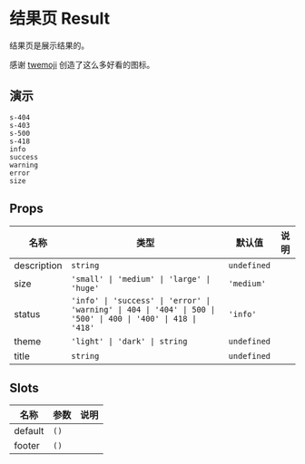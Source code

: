 # 结果页 Result

结果页是展示结果的。

感谢 [twemoji](https://github.com/twitter/twemoji) 创造了这么多好看的图标。

## 演示

```demo
s-404
s-403
s-500
s-418
info
success
warning
error
size
```

## Props

| 名称 | 类型 | 默认值 | 说明 |
| --- | --- | --- | --- |
| description | `string` | `undefined` |  |
| size | `'small' \| 'medium' \| 'large' \| 'huge'` | `'medium'` |  |
| status | `'info' \| 'success' \| 'error' \| 'warning' \| 404 \| '404' \| 500 \| '500' \| 400 \| '400' \| 418 \| '418'` | `'info'` |  |
| theme | `'light' \| 'dark' \| string` | `undefined` |  |
| title | `string` | `undefined` |  |

## Slots

| 名称    | 参数 | 说明 |
| ------- | ---- | ---- |
| default | `()` |      |
| footer  | `()` |      |
